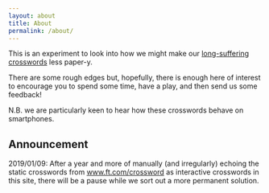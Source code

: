 ```yaml
---
layout: about
title: About
permalink: /about/
---
```


This is an experiment to look into how we might make our <a href="{{ site.original_crosswords_site_url }}">long-suffering crosswords</a> less paper-y.

There are some rough edges but, hopefully, there is enough here of interest to encourage you to spend some time, have a play, and then send us some feedback!

N.B. we are particularly keen to hear how these crosswords behave on smartphones.

<h2>Announcement</h2>
<p>2019/01/09: After a year and more of manually (and irregularly) echoing the static crosswords
from <a href="https://www.ft.com/crossword">www.ft.com/crossword</a> as interactive crosswords in this site,
there will be a pause while we sort out a more permanent solution.
</p>

